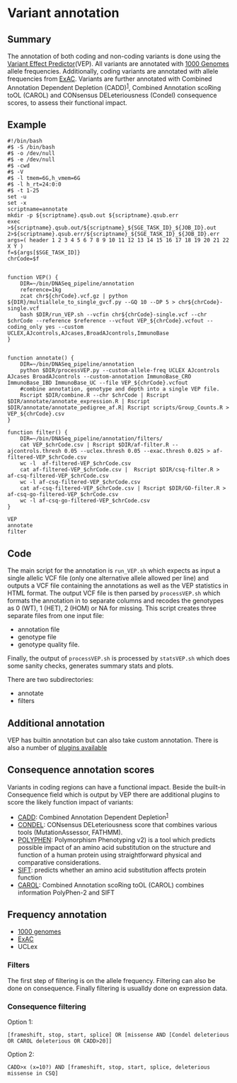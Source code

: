 # Variant annotation


## Summary
The annotation of both coding and non-coding variants is done using the [Variant Effect Predictor](http://www.ensembl.org/info/docs/tools/vep/index.html)(VEP).
All variants are annotated with [1000 Genomes](www.1000genomes.org) allele frequencies.
Additionally, coding variants are annotated with allele frequencies from [ExAC](http://exac.broadinstitute.org/).
Variants are further annotated with Combined Annotation Dependent Depletion (CADD)<sup>[1][CADD]</sup>, Combined Annotation scoRing toOL (CAROL) and CONsensus DELeteriousness (Condel) consequence scores, to assess their functional impact.

## Example

```
#!/bin/bash
#$ -S /bin/bash
#$ -o /dev/null
#$ -e /dev/null
#$ -cwd
#$ -V
#$ -l tmem=6G,h_vmem=6G
#$ -l h_rt=24:0:0
#$ -t 1-25
set -u
set -x
scriptname=annotate
mkdir -p ${scriptname}.qsub.out ${scriptname}.qsub.err
exec >${scriptname}.qsub.out/${scriptname}_${SGE_TASK_ID}_${JOB_ID}.out 2>${scriptname}.qsub.err/${scriptname}_${SGE_TASK_ID}_${JOB_ID}.err
args=( header 1 2 3 4 5 6 7 8 9 10 11 12 13 14 15 16 17 18 19 20 21 22 X Y )
f=${args[$SGE_TASK_ID]}
chrCode=$f


function VEP() {
    DIR=~/bin/DNASeq_pipeline/annotation
    reference=1kg
    zcat chr${chrCode}.vcf.gz | python ${DIR}/multiallele_to_single_gvcf.py --GQ 10 --DP 5 > chr${chrCode}-single.vcf
    bash $DIR/run_VEP.sh --vcfin chr${chrCode}-single.vcf --chr $chrCode --reference $reference --vcfout VEP_${chrCode}.vcfout --coding_only yes --custom UCLEX,AJcontrols,AJcases,BroadAJcontrols,ImmunoBase
}


function annotate() {
    DIR=~/bin/DNASeq_pipeline/annotation
    python $DIR/processVEP.py --custom-allele-freq UCLEX AJcontrols AJcases BroadAJcontrols --custom-annotation ImmunoBase_CRO ImmunoBase_IBD ImmunoBase_UC --file VEP_${chrCode}.vcfout
    #combine annotation, genotype and depth into a single VEP file.
    Rscript $DIR/combine.R --chr $chrCode | Rscript $DIR/annotate/annotate_expression.R | Rscript $DIR/annotate/annotate_pedigree_af.R| Rscript scripts/Group_Counts.R > VEP_${chrCode}.csv
}

function filter() {
    DIR=~/bin/DNASeq_pipeline/annotation/filters/
    cat VEP_$chrCode.csv | Rscript $DIR/af-filter.R --ajcontrols.thresh 0.05 --uclex.thresh 0.05 --exac.thresh 0.025 > af-filtered-VEP_$chrCode.csv
    wc -l  af-filtered-VEP_$chrCode.csv
    cat af-filtered-VEP_$chrCode.csv |  Rscript $DIR/csq-filter.R > af-csq-filtered-VEP_$chrCode.csv
    wc -l af-csq-filtered-VEP_$chrCode.csv
    cat af-csq-filtered-VEP_$chrCode.csv | Rscript $DIR/GO-filter.R > af-csq-go-filtered-VEP_$chrCode.csv
    wc -l af-csq-go-filtered-VEP_$chrCode.csv
}

VEP
annotate
filter
```


## Code

The main script for the annotation is ```run_VEP.sh``` which expects as input a single allelic VCF file (only one alternative allele allowed per line) and outputs a VCF file containing the annotations as well as the VEP statistics in HTML format.
The output VCF file is then parsed by ```processVEP.sh``` which formats the annotation in to separate columns and recodes the genotypes as 0 (WT), 1 (HET), 2 (HOM) or NA for missing.  This script creates three separate files from one input file:
*  annotation file
*  genotype file
*  genotype quality file.

Finally, the output of ```processVEP.sh``` is processed by ```statsVEP.sh``` which does some sanity checks, generates summary stats and plots.

There are two subdirectories:

* annotate
* filters

## Additional annotation

VEP has builtin annotation but can also take custom annotation.
There is also a number of [plugins available](https://github.com/ensembl-variation/VEP_plugins)

## Consequence annotation scores

Variants in coding regions can have a functional impact.
Beside the built-in Consequence field which is output by VEP there are additional plugins to score the likely function impact of variants:
* [CADD](http://cadd.gs.washington.edu/): Combined Annotation Dependent Depletion<sup>[1][CADD]</sup> 
* [CONDEL](http://bg.upf.edu/fannsdb/): CONsensus DELeteriousness score that combines various tools (MutationAssessor, FATHMM).
* [POLYPHEN](http://genetics.bwh.harvard.edu/pph2/): Polymorphism Phenotyping v2) is a tool which predicts possible impact of an amino acid substitution on the structure and function of a human protein using straightforward physical and comparative considerations.
* [SIFT](http://sift.jcvi.org/): predicts whether an amino acid substitution affects protein function
* [CAROL](https://www.sanger.ac.uk/resources/software/carol/): Combined Annotation scoRing toOL (CAROL) combines information PolyPhen-2 and SIFT

[CADD]: http://www.nature.com/ng/journal/v46/n3/full/ng.2892.html  "Kircher M, Witten DM, Jain P, O'Roak BJ, Cooper GM, Shendure J. A general framework for estimating the relative pathogenicity of human genetic variants. Nat Genet. 2014 Feb 2."

## Frequency annotation

* [1000 genomes](http://www.1000genomes.org/)
* [ExAC](http://exac.broadinstitute.org/)
* UCLex

### Filters

The first step of filtering is on the allele frequency.
Filtering can also be done on consequence.
Finally filtering is usualldy done on expression data.

### Consequence filtering

Option 1:
```
[frameshift, stop, start, splice] OR [missense AND [Condel deleterious OR CAROL deleterious OR CADD>20]]
```

Option 2:
```
CADD>x (x=10?) AND [frameshift, stop, start, splice, deleterious missense in CSQ]
```



